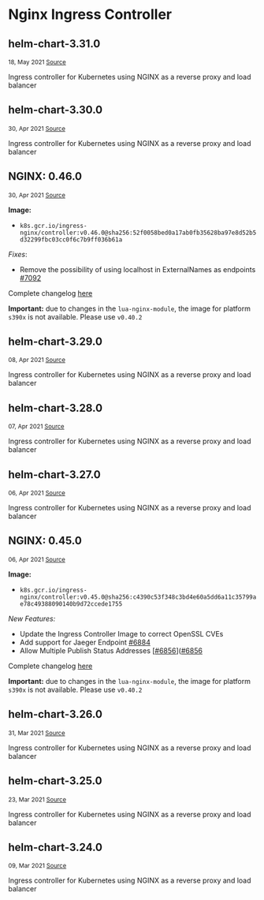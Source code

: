 # Nginx Ingress Controller

<div>
<demo-component app-code="nginx-ingress-controller"/>
</div>


## helm-chart-3.31.0
<p style="font-size:12px;"> 18, May 2021 
<a href="https://github.com/kubernetes/ingress-nginx/releases/tag/helm-chart-3.31.0" target="_blank"> 
Source </a><OutboundLink /></p>
<p>Ingress controller for Kubernetes using NGINX as a reverse proxy and load balancer</p>

## helm-chart-3.30.0
<p style="font-size:12px;"> 30, Apr 2021 
<a href="https://github.com/kubernetes/ingress-nginx/releases/tag/helm-chart-3.30.0" target="_blank"> 
Source </a><OutboundLink /></p>
<p>Ingress controller for Kubernetes using NGINX as a reverse proxy and load balancer</p>

## NGINX: 0.46.0
<p style="font-size:12px;"> 30, Apr 2021 
<a href="https://github.com/kubernetes/ingress-nginx/releases/tag/controller-v0.46.0" target="_blank"> 
Source </a><OutboundLink /></p>
<p><strong>Image:</strong></p>
<ul>
<li><code>k8s.gcr.io/ingress-nginx/controller:v0.46.0@sha256:52f0058bed0a17ab0fb35628ba97e8d52b5d32299fbc03cc0f6c7b9ff036b61a</code></li>
</ul>
<p><em>Fixes</em>:</p>
<ul>
<li>Remove the possibility of using localhost in ExternalNames as endpoints <a href="https://github.com/kubernetes/ingress-nginx/pull/7092">#7092</a></li>
</ul>
<p>Complete changelog <a href="https://github.com/kubernetes/ingress-nginx/blob/master/Changelog.md">here</a></p>
<p><strong>Important:</strong> due to changes in the <code>lua-nginx-module</code>, the image for platform <code>s390x</code> is not available. Please use <code>v0.40.2</code></p>

## helm-chart-3.29.0
<p style="font-size:12px;"> 08, Apr 2021 
<a href="https://github.com/kubernetes/ingress-nginx/releases/tag/helm-chart-3.29.0" target="_blank"> 
Source </a><OutboundLink /></p>
<p>Ingress controller for Kubernetes using NGINX as a reverse proxy and load balancer</p>

## helm-chart-3.28.0
<p style="font-size:12px;"> 07, Apr 2021 
<a href="https://github.com/kubernetes/ingress-nginx/releases/tag/helm-chart-3.28.0" target="_blank"> 
Source </a><OutboundLink /></p>
<p>Ingress controller for Kubernetes using NGINX as a reverse proxy and load balancer</p>

## helm-chart-3.27.0
<p style="font-size:12px;"> 06, Apr 2021 
<a href="https://github.com/kubernetes/ingress-nginx/releases/tag/helm-chart-3.27.0" target="_blank"> 
Source </a><OutboundLink /></p>
<p>Ingress controller for Kubernetes using NGINX as a reverse proxy and load balancer</p>

## NGINX: 0.45.0
<p style="font-size:12px;"> 06, Apr 2021 
<a href="https://github.com/kubernetes/ingress-nginx/releases/tag/controller-v0.45.0" target="_blank"> 
Source </a><OutboundLink /></p>
<p><strong>Image:</strong></p>
<ul>
<li><code>k8s.gcr.io/ingress-nginx/controller:v0.45.0@sha256:c4390c53f348c3bd4e60a5dd6a11c35799ae78c49388090140b9d72ccede1755</code></li>
</ul>
<p><em>New Features:</em></p>
<ul>
<li>Update the Ingress Controller Image to correct OpenSSL CVEs</li>
<li>Add support for Jaeger Endpoint <a href="https://github.com/kubernetes/ingress-nginx/pull/6884">#6884</a></li>
<li>Allow Multiple Publish Status Addresses [<a class="issue-link js-issue-link" href="https://github.com/kubernetes/ingress-nginx/pull/6856">#6856</a>](<a class="issue-link js-issue-link" href="https://github.com/kubernetes/ingress-nginx/pull/6856">#6856</a></li>
</ul>
<p>Complete changelog <a href="https://github.com/kubernetes/ingress-nginx/blob/master/Changelog.md">here</a></p>
<p><strong>Important:</strong> due to changes in the <code>lua-nginx-module</code>, the image for platform <code>s390x</code> is not available. Please use <code>v0.40.2</code></p>

## helm-chart-3.26.0
<p style="font-size:12px;"> 31, Mar 2021 
<a href="https://github.com/kubernetes/ingress-nginx/releases/tag/helm-chart-3.26.0" target="_blank"> 
Source </a><OutboundLink /></p>
<p>Ingress controller for Kubernetes using NGINX as a reverse proxy and load balancer</p>

## helm-chart-3.25.0
<p style="font-size:12px;"> 23, Mar 2021 
<a href="https://github.com/kubernetes/ingress-nginx/releases/tag/helm-chart-3.25.0" target="_blank"> 
Source </a><OutboundLink /></p>
<p>Ingress controller for Kubernetes using NGINX as a reverse proxy and load balancer</p>

## helm-chart-3.24.0
<p style="font-size:12px;"> 09, Mar 2021 
<a href="https://github.com/kubernetes/ingress-nginx/releases/tag/helm-chart-3.24.0" target="_blank"> 
Source </a><OutboundLink /></p>
<p>Ingress controller for Kubernetes using NGINX as a reverse proxy and load balancer</p>
